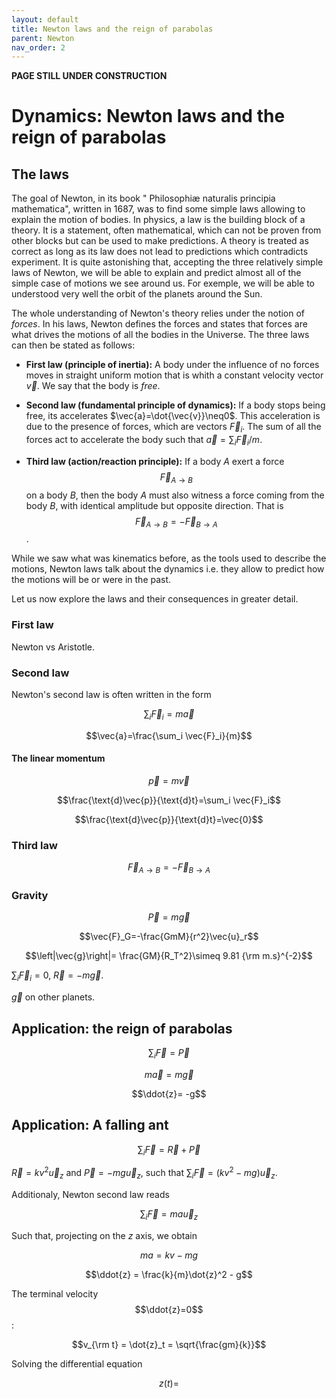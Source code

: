 ```yaml
---
layout: default
title: Newton laws and the reign of parabolas
parent: Newton
nav_order: 2
---
```

**PAGE STILL UNDER CONSTRUCTION**

# Dynamics: Newton laws and the reign of parabolas

## The laws

The goal of Newton, in its book  "
Philosophiæ naturalis principia mathematica", written in 1687, was to find some simple laws allowing to explain the motion of bodies. In physics, a law is the building block of a theory. It is a statement, often mathematical, which can not be proven from other blocks but can be used to make predictions. A theory is treated as correct as long as its law does not lead to predictions which contradicts experiment. It is quite astonishing that, accepting the three relatively simple laws of Newton, we will be able to explain and predict almost all of the simple case of motions we see around us. For exemple, we will be able to understood very well the orbit of the planets around the Sun.

The whole understanding of Newton's theory relies under the notion of *forces*. In his laws, Newton defines the forces and states that forces are what drives the motions of all the bodies in the Universe. The three laws can then be stated as follows:

- **First law (principle of inertia):** A body under the influence of no forces moves in straight uniform motion that is whith a constant velocity vector $\vec{v}$. We say that the body is *free*. 

- **Second law (fundamental principle of dynamics):** If a body stops being free, its accelerates $\vec{a}=\dot{\vec{v}}\neq0$. This acceleration is due to the presence of forces, which are vectors $\vec{F}_i$. The sum of all the forces act to accelerate the body such that $\vec{a}=\sum_i\vec{F}_i/m$.

- **Third law (action/reaction principle):** If a body $A$ exert a force $$\vec{F}_{A\to B}$$ on a body $B$, then the body $A$ must also witness a force coming from the body $B$, with identical amplitude but opposite direction. That is $$\vec{F}_{A\to B}= -\vec{F}_{B\to A}$$.


While we saw what was kinematics before, as the tools used to describe the motions, Newton laws talk about the dynamics i.e. they allow to predict how the motions will be or were in the past.

Let us now explore the laws and their consequences in greater detail. 

### First law

Newton vs Aristotle.

### Second law

Newton's second law is often written in the form

$$\sum_i \vec{F}_i = m\vec{a}$$

$$\vec{a}=\frac{\sum_i \vec{F}_i}{m}$$

#### The linear momentum

$$\vec{p}=m\vec{v}$$

$$\frac{\text{d}\vec{p}}{\text{d}t}=\sum_i \vec{F}_i$$

$$\frac{\text{d}\vec{p}}{\text{d}t}=\vec{0}$$

### Third law

$$\vec{F}_{A\to B}= -\vec{F}_{B\to A}$$

### Gravity 

$$\vec{P}=m\vec{g}$$

$$\vec{F}_G=-\frac{GmM}{r^2}\vec{u}_r$$

$$\left|\vec{g}\right|= \frac{GM}{R_T^2}\simeq 9.81 {\rm m.s}^{-2}$$

$\sum_i{\vec{F}_i}=0$, $\vec{R}=-m\vec{g}$.

$\vec{g}$ on other planets.

## Application: the reign of parabolas

$$\sum_i\vec{F}=\vec{P}$$

$$m\vec{a}= m\vec{g}$$

$$\ddot{z}= -g$$


## Application: A falling ant

$$\sum_i \vec{F}= \vec{R} + \vec{P}$$

$\vec{R} = kv^2 \vec{u}_z$ and $\vec{P}=-mg \vec{u}_z$, such that $\sum_i \vec{F}=(kv^2-mg)\vec{u}_z$. 

Additionaly, Newton second law reads

$$\sum_i \vec{F}= m a \vec{u}_z$$

Such that, projecting on the $z$ axis, we obtain

$$ma = kv-mg$$

$$\ddot{z} = \frac{k}{m}\dot{z}^2 - g$$

The terminal velocity $$\ddot{z}=0$$:

$$v_{\rm t} = \dot{z}_t = \sqrt{\frac{gm}{k}}$$

Solving the differential equation

$$z(t)=$$
